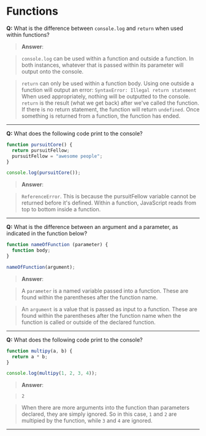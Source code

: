 # Functions

**Q:** What is the difference between `console.log` and `return` when used within functions?

> **Answer**:

>`console.log` can be used within a function and outside a function. In both instances, whatever that is passed within its parameter will output onto the console.

> `return` can only be used within a function body. Using one outside a function will output an error: `SyntaxError: Illegal return statement` When used appropriately, nothing will be outputted to the console. `return` is the result (what we get back) after we've called the function. If there is no return statement, the function will return `undefined`. Once something is returned from a function, the function has ended.

---

**Q:** What does the following code print to the console?

```js
function pursuitCore() {
  return pursuitFellow;
  pursuitFellow = "awesome people";
}

console.log(pursuitCore());
```

> **Answer**:

> `ReferenceError`. This is because the pursuitFellow variable cannot be returned before it's defined. Within a function, JavaScript reads from top to bottom inside a function.

---

**Q:** What is the difference between an argument and a parameter, as indicated in the function below?

```js
function nameOfFunction (parameter) {
  function body;
}

nameOfFunction(argument);
```

> **Answer**:

> A `parameter` is a named variable passed into a function. These are found within the parentheses after the function name.

> An `argument` is a value that is passed as input to a function. These are found within the parentheses after the function name when the function is called or outside of the declared function.

---

**Q:** What does the following code print to the console?

```js
function multipy(a, b) {
  return a * b;
}

console.log(multipy(1, 2, 3, 4));
```


> **Answer**:

> `2` 

>When there are more arguments into the function than parameters declared, they are simply ignored. So in this case, `1` and `2` are multipied by the function, while `3` and `4` are ignored.  

---